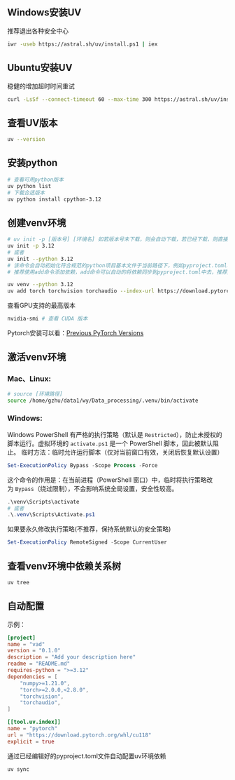 ## Windows安装UV
推荐退出各种安全中心
```bash
iwr -useb https://astral.sh/uv/install.ps1 | iex
```


## Ubuntu安装UV
稳健的增加超时时间重试
```bash
curl -LsSf --connect-timeout 60 --max-time 300 https://astral.sh/uv/install.sh | sh
```

## 查看UV版本
```bash
uv --version
```


## 安装python
```bash
# 查看可用python版本
uv python list
# 下载合适版本
uv python install cpython-3.12
```


## 创建venv环境
```bash
# uv init -p [版本号] [环境名] 如若版本号未下载，则会自动下载，若已经下载，则直接使用本地已经缓存的；环境名可以不设置，默认为venv
uv init -p 3.12
# 或者
uv init --python 3.12
# 该命令会自动初始化符合规范的python项目基本文件于当前路径下，例如pyproject.toml、.gitignore、.python-version、README.md
# 推荐使用add命令添加依赖，add命令可以自动的将依赖同步到pyproject.toml中去，推荐先配置主要依赖，例如torch，添加依赖后会自动在当前路径下面创建.venv虚拟环境，但是依旧推荐先手动创建虚拟环境

uv venv --python 3.12
uv add torch torchvision torchaudio --index-url https://download.pytorch.org/whl/cu118
```

查看GPU支持的最高版本
```bash
nvidia-smi # 查看 CUDA 版本
```

Pytorch安装可以看：[Previous PyTorch Versions](https://pytorch.org/get-started/previous-versions/)


## 激活venv环境

### Mac、Linux:
```bash
# source [环境路径]
source /home/gzhu/data1/wy/Data_processing/.venv/bin/activate
```

### Windows:
Windows PowerShell 有严格的执行策略（默认是 `Restricted`），防止未授权的脚本运行。虚拟环境的 `activate.ps1` 是一个 PowerShell 脚本，因此被默认阻止。
临时方法：临时允许运行脚本（仅对当前窗口有效，关闭后恢复默认设置）
```powershell
Set-ExecutionPolicy Bypass -Scope Process -Force
```
这个命令的作用是：在当前进程（PowerShell 窗口）中，临时将执行策略改为 `Bypass`（绕过限制），不会影响系统全局设置，安全性较高。
```powershell
.\venv\Scripts\activate
# 或者
.\.venv\Scripts\Activate.ps1
```



如果要永久修改执行策略(不推荐，保持系统默认的安全策略)
```powershell
Set-ExecutionPolicy RemoteSigned -Scope CurrentUser
```

## 查看venv环境中依赖关系树
```bash
uv tree
```

## 自动配置
示例：
```toml
[project]
name = "vad"
version = "0.1.0"
description = "Add your description here"
readme = "README.md"
requires-python = ">=3.12"
dependencies = [
    "numpy>=1.21.0",
    "torch>=2.0.0,<2.8.0",
    "torchvision", 
    "torchaudio",
]

[[tool.uv.index]]
name = "pytorch"
url = "https://download.pytorch.org/whl/cu118"
explicit = true

```
通过已经编辑好的pyproject.toml文件自动配置uv环境依赖
```bash
uv sync
```
